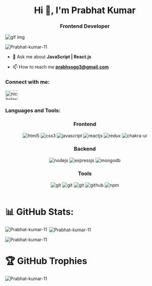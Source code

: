 <h1 align="center">Hi 👋, I'm Prabhat Kumar</h1>
<h3 align="center"> Frontend Developer</h3>

<img src="https://repository-images.githubusercontent.com/462900780/0a10af70-6cbf-46df-9071-0ff586a3b1d6" alt="gif img">
<p align="left"> <img src="https://komarev.com/ghpvc/?username=Prabhat-kumar-11&label=Profile%20views&color=0e75b6&style=flat" alt="Prabhat-kumar-11" /> </p>



- 💬 Ask me about **JavaScript | React.js**

- 📫 How to reach me **prabhssgg3@gmail.com**


<h3 align="left">Connect with me:</h3>
<p align="left">
<a href="https://www.linkedin.com/in/prabhatkumar511/" target="blank"><img align="center" src="https://raw.githubusercontent.com/rahuldkjain/github-profile-readme-generator/master/src/images/icons/Social/linked-in-alt.svg" alt="nicholas-amissah-153b09154" height="30" width="40" /></a>
</p>

<h3 align="left">Languages and Tools:</h3>
 <div align="center"><h3 align="center">Frontend</h3>
<img src="https://img.shields.io/badge/html5-%23E34F26.svg?style=for-the-badge&logo=html5&logoColor=white" align="center" alt="html5">
<img src = "https://img.shields.io/badge/css3-%231572B6.svg?style=for-the-badge&logo=css3&logoColor=white" align="center" alt="css3">
<img src ="https://img.shields.io/badge/javascript-%23323330.svg?style=for-the-badge&logo=javascript&logoColor=%23F7DF1E" align="center" alt="javascript">
<img src="https://img.shields.io/badge/React-20232A?style=for-the-badge&logo=react&logoColor=61DAFB"  align="center" alt="reactjs" />
<img src="https://img.shields.io/badge/Redux-593D88?style=for-the-badge&logo=redux&logoColor=white"  align="center" alt="redux" />
<!-- <img src="https://img.shields.io/badge/Material%20UI-007FFF?style=for-the-badge&logo=mui&logoColor=white"  align="center" alt="material-ui"/> -->
<img src = "https://img.shields.io/badge/chakra ui-%234ED1C5.svg?style=for-the-badge&logo=chakraui&logoColor=white" align="center" alt="chakra-ui"/>
</div>
  <div align="center"><h3 align="center">Backend</h3> 
<img src="https://img.shields.io/badge/Node.js-339933?style=for-the-badge&logo=nodedotjs&logoColor=white" align="center" alt="nodejs" />
<img src="https://img.shields.io/badge/Express.js-000000?style=for-the-badge&logo=express&logoColor=white" align="center" alt="expressjs"/>
<img src="https://img.shields.io/badge/MongoDB-4EA94B?style=for-the-badge&logo=mongodb&logoColor=white" align="center" alt="mongodb"/>
 </div>
  <div align="center"><h3 align="center">Tools</h3> 
   <img src="https://img.shields.io/badge/netlify-%23000000.svg?style=for-the-badge&logo=netlify&logoColor=#00C7B7" align="center" alt="git"/>
   <img src="https://img.shields.io/badge/vercel-%23000000.svg?style=for-the-badge&logo=vercel&logoColor=whit" align="center" alt="git"/>
   <img src="https://img.shields.io/badge/Git-f44d27?style=for-the-badge&logo=git&logoColor=white"  align="center" alt="git"/>
<img src="https://img.shields.io/badge/GitHub-100000?style=for-the-badge&logo=github&logoColor=white"  align="center" alt="github"/>
<img src = "https://img.shields.io/badge/NPM-%23000000.svg?style=for-the-badge&logo=npm&logoColor=white" align="center" alt="npm">
   <br/>
 </div>
</div>
<br/>
<h1> 📊 GitHub Stats:</h1>
<p><img align="left" src="https://github-readme-stats.vercel.app/api/top-langs?username=Prabhat-kumar-11&show_icons=true&locale=en&layout=compact" alt="Prabhat-kumar-11" /></p>

<p>&nbsp;<img align="center" src="https://github-readme-stats.vercel.app/api?username=Prabhat-kumar-11&show_icons=true&locale=en" alt="Prabhat-kumar-11" /></p>

<p><img align="center" src="https://github-readme-streak-stats.herokuapp.com/?user=Prabhat-kumar-11" alt="Prabhat-kumar-11" /></p>

<h1> 🏆 GitHub Trophies </h1>

<p><img align="center" src="https://github-profile-trophy.vercel.app/?username=Prabhat-kumar-11&theme=radical&no-frame=false&no-bg=true&margin-w=4" alt="Prabhat-kumar-11" /></p>
